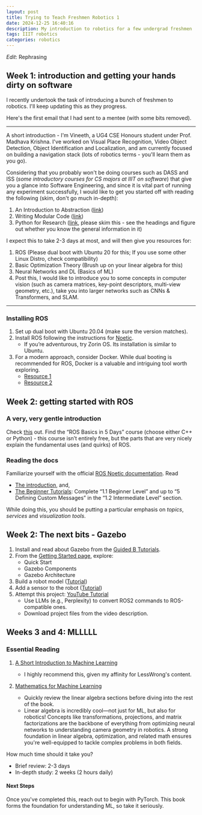 ```yaml
---
layout: post
title: Trying to Teach Freshmen Robotics 1
date: 2024-12-25 16:40:16
description: My introduction to robotics for a few undergrad freshmen
tags: IIIT robotics
categories: robotics
---
```


_Edit_: Rephrasing

## Week 1: introduction and getting your hands dirty on software

I recently undertook the task of introducing a bunch of freshmen to robotics. I'll keep updating this as they progress.

Here's the first email that I had sent to a mentee (with some bits removed).

---

A short introduction - I'm Vineeth, a UG4 CSE Honours student under Prof. Madhava Krishna. I've worked on Visual Place Recognition, Video Object Detection, Object Identification and Localization, and am currently focused on building a navigation stack (lots of robotics terms - you'll learn them as you go).

Considering that you probably won't be doing courses such as DASS and ISS (_some introductory courses for CS majors at IIIT on software_) that give you a glance into Software Engineering, and since it is vital part of running any experiment successfully, I would like to get you started off with reading the following (skim, don't go much in-depth):

1. An Introduction to Abstraction ([link](https://www.lesswrong.com/posts/CHSBRLWY5bzZdchFF/a-thorough-introduction-to-abstraction))
2. Writing Modular Code ([link](https://best-practice-and-impact.github.io/qa-of-code-guidance/modular_code.html))
3. Python for Research ([link](https://rits.github-pages.ucl.ac.uk/doctoral-programming-intro/), please skim this - see the headings and figure out whether you know the general information in it)

I expect this to take 2-3 days at most, and will then give you resources for:

1. ROS (Please dual boot with Ubuntu 20 for this; If you use some other Linux Distro, check compatibility)
2. Basic Optimization Theory (Brush up on your linear algebra for this)
3. Neural Networks and DL (Basics of ML)
4. Post this, I would like to introduce you to some concepts in computer vision (such as camera matrices, key-point descriptors, multi-view geometry, etc.), take you into larger networks such as CNNs & Transformers, and SLAM.

---

### Installing ROS

1. Set up dual boot with Ubuntu 20.04 (make sure the version matches).
2. Install ROS following the instructions for [Noetic](https://wiki.ros.org/noetic/Installation/Ubuntu).
   - If you’re adventurous, try Zorin OS. Its installation is similar to Ubuntu.
3. For a modern approach, consider Docker. While dual booting is recommended for ROS, Docker is a valuable and intriguing tool worth exploring.
   - [Resource 1](https://roboticseabass.com/2021/04/21/docker-and-ros/)
   - [Resource 2](https://www.reddit.com/r/ROS/comments/19d3fgk/running_ros_in_docker_pros_and_cons/)

## Week 2: getting started with ROS

### A very, very gentle introduction

Check [this](https://app.theconstruct.ai/courses/) out. Find the “ROS Basics in 5 Days” course (choose either C++ or Python) - this course isn’t entirely free, but the parts that are very nicely explain the fundamental uses (and quirks) of ROS.

### Reading the docs

Familiarize yourself with the official [ROS Noetic documentation](https://wiki.ros.org/noetic). Read

- [The introduction](https://wiki.ros.org/ROS/Introduction), and,
- [The Beginner Tutorials](https://wiki.ros.org/ROS/Tutorials): Complete “1.1 Beginner Level” and up to “5 Defining Custom Messages” in the “1.2 Intermediate Level” section.

While doing this, you should be putting a particular emphasis on _topics_, _services_ and _visualization tools_.

## Week 2: The next bits - Gazebo

1. Install and read about Gazebo from the [Guided B Tutorials](https://classic.gazebosim.org/tutorials?cat=guided_b&tut=guided_b1).
2. From the [Getting Started page](https://classic.gazebosim.org/tutorials?cat=get_started), explore:
   - Quick Start
   - Gazebo Components
   - Gazebo Architecture
3. Build a robot model ([Tutorial](https://classic.gazebosim.org/tutorials?tut=build_robot&cat=build_robot))
4. Add a sensor to the robot ([Tutorial](https://classic.gazebosim.org/tutorials?tut=add_laser&cat=build_robot))
5. Attempt this project: [YouTube Tutorial](https://www.youtube.com/watch?v=594Gmkdo-_s)
   - Use LLMs (e.g., Perplexity) to convert ROS2 commands to ROS-compatible ones.
   - Download project files from the video description.

## Weeks 3 and 4: MLLLLL

### Essential Reading

1. [A Short Introduction to Machine Learning](https://www.lesswrong.com/posts/qE73pqxAZmeACsAdF/a-short-introduction-to-machine-learning)  
   - I highly recommend this, given my affinity for LessWrong's content.

2. [Mathematics for Machine Learning](https://mml-book.github.io/)  
   - Quickly review the linear algebra sections before diving into the rest of the book.  
   - Linear algebra is incredibly cool—not just for ML, but also for robotics! Concepts like transformations, projections, and matrix factorizations are the backbone of everything from optimizing neural networks to understanding camera geometry in robotics. A strong foundation in linear algebra, optimization, and related math ensures you're well-equipped to tackle complex problems in both fields.

How much time should it take you?

- Brief review: 2-3 days
- In-depth study: 2 weeks (2 hours daily)

#### Next Steps

Once you've completed this, reach out to begin with PyTorch. This book forms the foundation for understanding ML, so take it seriously.
